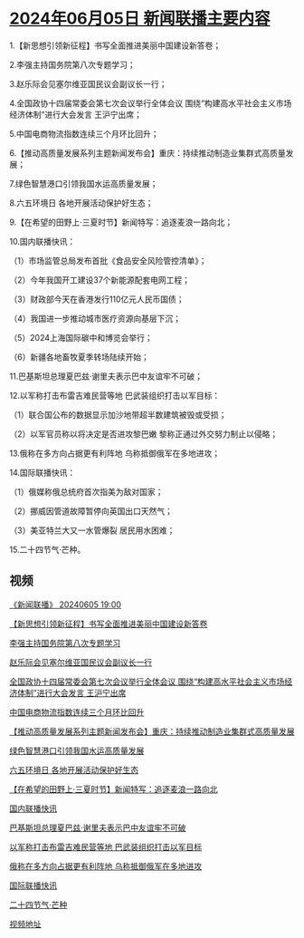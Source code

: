 # [2024年06月05日 新闻联播主要内容](https://tv.cctv.com/lm/xwlb/day/20240605.shtml)

1.【新思想引领新征程】书写全面推进美丽中国建设新答卷；

2.李强主持国务院第八次专题学习；

3.赵乐际会见塞尔维亚国民议会副议长一行；

4.全国政协十四届常委会第七次会议举行全体会议 围绕“构建高水平社会主义市场经济体制”进行大会发言 王沪宁出席；

5.中国电商物流指数连续三个月环比回升；

6.【推动高质量发展系列主题新闻发布会】重庆：持续推动制造业集群式高质量发展；

7.绿色智慧港口引领我国水运高质量发展；

8.六五环境日 各地开展活动保护好生态；

9.【在希望的田野上·三夏时节】新闻特写：追逐麦浪一路向北；

10.国内联播快讯：

（1）市场监管总局发布首批《食品安全风险管控清单》；

（2）今年我国开工建设37个新能源配套电网工程；

（3）财政部今天在香港发行110亿元人民币国债；

（4）我国进一步推动城市医疗资源向基层下沉；

（5）2024上海国际碳中和博览会举行；

（6）新疆各地畜牧夏季转场陆续开始；

11.巴基斯坦总理夏巴兹·谢里夫表示巴中友谊牢不可破；

12.以军称打击布雷吉难民营等地 巴武装组织打击以军目标：

（1）联合国公布的数据显示加沙地带超半数建筑被毁或受损；

（2）以军官员称以将决定是否进攻黎巴嫩 黎称正通过外交努力制止以侵略；

13.俄称在多方向占据更有利阵地 乌称抵御俄军在多地进攻；

14.国际联播快讯：

（1）俄媒称俄总统府首次指美为敌对国家；

（2）挪威因管道故障暂停向英国出口天然气；

（3）美亚特兰大又一水管爆裂 居民用水困难；

15.二十四节气·芒种。

## 视频

[《新闻联播》 20240605 19:00](https://tv.cctv.com/2024/06/05/VIDEGZp6GkvYK9IMWU1TrvbQ240605.shtml)

[【新思想引领新征程】书写全面推进美丽中国建设新答卷](https://tv.cctv.com/2024/06/05/VIDEoY4lZj7AN9pj6VH3IuW6240605.shtml)

[李强主持国务院第八次专题学习](https://tv.cctv.com/2024/06/05/VIDEmgflMZfJEJCM8hSem9HQ240605.shtml)

[赵乐际会见塞尔维亚国民议会副议长一行](https://tv.cctv.com/2024/06/05/VIDEorQOXtsxKlSLuEC5So44240605.shtml)

[全国政协十四届常委会第七次会议举行全体会议 围绕“构建高水平社会主义市场经济体制”进行大会发言 王沪宁出席](https://tv.cctv.com/2024/06/05/VIDEp0WbvEeDrmbnUtZJeNGY240605.shtml)

[中国电商物流指数连续三个月环比回升](https://tv.cctv.com/2024/06/05/VIDEk4XQeEmNjZ7ia1pyvM1l240605.shtml)

[【推动高质量发展系列主题新闻发布会】重庆：持续推动制造业集群式高质量发展](https://tv.cctv.com/2024/06/05/VIDEjkyu34m9F4fY6MQ7VfLn240605.shtml)

[绿色智慧港口引领我国水运高质量发展](https://tv.cctv.com/2024/06/05/VIDEdorCEnqkoQnHIpPz6syO240605.shtml)

[六五环境日 各地开展活动保护好生态](https://tv.cctv.com/2024/06/05/VIDEpzvoyKg8vWT4XyZdUUUb240605.shtml)

[【在希望的田野上·三夏时节】新闻特写：追逐麦浪一路向北](https://tv.cctv.com/2024/06/05/VIDEktgO2bkych31vwOuqe8Y240605.shtml)

[国内联播快讯](https://tv.cctv.com/2024/06/05/VIDEWpTNyUeupZ3c37HbkPPH240605.shtml)

[巴基斯坦总理夏巴兹·谢里夫表示巴中友谊牢不可破](https://tv.cctv.com/2024/06/05/VIDELZWYvPvNo2Ic5GTWB8cz240605.shtml)

[以军称打击布雷吉难民营等地 巴武装组织打击以军目标](https://tv.cctv.com/2024/06/05/VIDE31s13UQl3wwG05Zonsyv240605.shtml)

[俄称在多方向占据更有利阵地 乌称抵御俄军在多地进攻](https://tv.cctv.com/2024/06/05/VIDEads62e7WsO1rFvmR4viA240605.shtml)

[国际联播快讯](https://tv.cctv.com/2024/06/05/VIDEa86Gb0TrkOVEo48FrMY0240605.shtml)

[二十四节气·芒种](https://tv.cctv.com/2024/06/05/VIDE8GrgVhBVQkfjvqwEr5Ti240605.shtml)

[视频地址](https://tv.cctv.com/lm/xwlb/day/20240605.shtml) 

